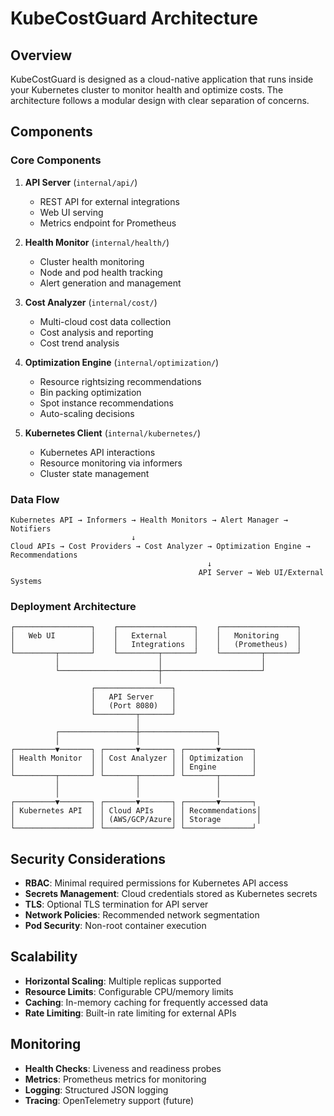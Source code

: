 # KubeCostGuard Architecture

## Overview

KubeCostGuard is designed as a cloud-native application that runs inside your Kubernetes cluster to monitor health and optimize costs. The architecture follows a modular design with clear separation of concerns.

## Components

### Core Components

1. **API Server** (`internal/api/`)
   - REST API for external integrations
   - Web UI serving
   - Metrics endpoint for Prometheus

2. **Health Monitor** (`internal/health/`)
   - Cluster health monitoring
   - Node and pod health tracking
   - Alert generation and management

3. **Cost Analyzer** (`internal/cost/`)
   - Multi-cloud cost data collection
   - Cost analysis and reporting
   - Cost trend analysis

4. **Optimization Engine** (`internal/optimization/`)
   - Resource rightsizing recommendations
   - Bin packing optimization
   - Spot instance recommendations
   - Auto-scaling decisions

5. **Kubernetes Client** (`internal/kubernetes/`)
   - Kubernetes API interactions
   - Resource monitoring via informers
   - Cluster state management

### Data Flow

```
Kubernetes API → Informers → Health Monitors → Alert Manager → Notifiers
                           ↓
Cloud APIs → Cost Providers → Cost Analyzer → Optimization Engine → Recommendations
                                            ↓
                                          API Server → Web UI/External Systems
```

### Deployment Architecture

```
┌─────────────────┐    ┌─────────────────┐    ┌─────────────────┐
│   Web UI        │    │   External      │    │   Monitoring    │
│                 │    │   Integrations  │    │   (Prometheus)  │
└─────────┬───────┘    └─────────┬───────┘    └─────────┬───────┘
          │                      │                      │
          └──────────────────────┼──────────────────────┘
                                 │
                  ┌─────────────────┐
                  │   API Server    │
                  │   (Port 8080)   │
                  └─────────┬───────┘
                            │
          ┌─────────────────┼─────────────────┐
          │                 │                 │
┌─────────▼───────┐ ┌───────▼───────┐ ┌───────▼───────┐
│ Health Monitor  │ │ Cost Analyzer │ │ Optimization  │
│                 │ │               │ │ Engine        │
└─────────┬───────┘ └───────┬───────┘ └───────┬───────┘
          │                 │                 │
          │                 │                 │
┌─────────▼───────┐ ┌───────▼───────┐ ┌───────▼───────┐
│ Kubernetes API  │ │ Cloud APIs    │ │ Recommendations│
│                 │ │ (AWS/GCP/Azure│ │ Storage        │
└─────────────────┘ └───────────────┘ └───────────────┘
```

## Security Considerations

- **RBAC**: Minimal required permissions for Kubernetes API access
- **Secrets Management**: Cloud credentials stored as Kubernetes secrets
- **TLS**: Optional TLS termination for API server
- **Network Policies**: Recommended network segmentation
- **Pod Security**: Non-root container execution

## Scalability

- **Horizontal Scaling**: Multiple replicas supported
- **Resource Limits**: Configurable CPU/memory limits
- **Caching**: In-memory caching for frequently accessed data
- **Rate Limiting**: Built-in rate limiting for external APIs

## Monitoring

- **Health Checks**: Liveness and readiness probes
- **Metrics**: Prometheus metrics for monitoring
- **Logging**: Structured JSON logging
- **Tracing**: OpenTelemetry support (future)